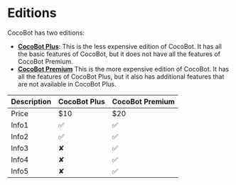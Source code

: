 # Editions

CocoBot has two editions:
- [**CocoBot Plus**](CocoBotPlus.md): This is the less expensive edition of CocoBot. It has all the basic features of CocoBot, but it does not have all the features of CocoBot Premium.
- [**CocoBot Premium**](CocoBotPremium.md) This is the more expensive edition of CocoBot. It has all the features of CocoBot Plus, but it also has additional features that are not available in CocoBot Plus.

| Description | CocoBot Plus | CocoBot Premium |
| --- | --- | --- |
| Price | $10 | $20 |
| Info1 | ✅ | ✅ |
| Info2 | ✅ | ✅ |
| Info3 | ✘ | ✅ |
| Info4 | ✘ | ✅ |
| Info5 | ✘ | ✅ |
